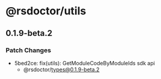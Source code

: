 # @rsdoctor/utils

## 0.1.9-beta.2

### Patch Changes

- 5bed2ce: fix(utils): GetModuleCodeByModuleIds sdk api
  - @rsdoctor/types@0.1.9-beta.2
